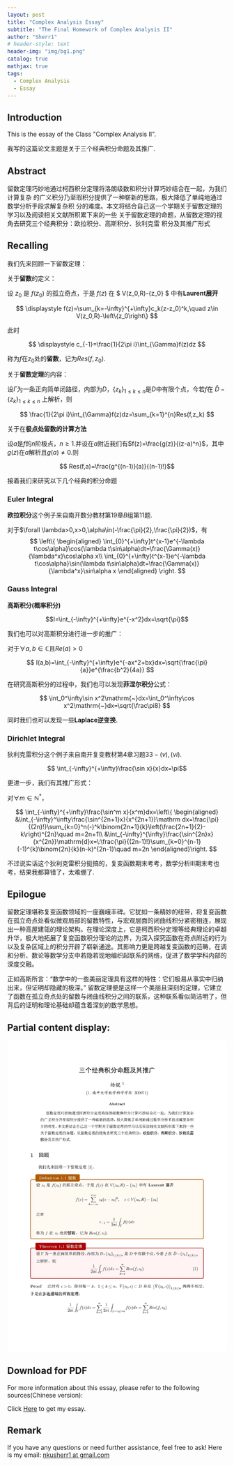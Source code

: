 ```yaml
---
layout: post
title: "Complex Analysis Essay"
subtitle: "The Final Homework of Complex Analysis II"
author: "Sherr1"
# header-style: text
header-img: "img/bg1.png"
catalog: true
mathjax: true
tags:
  - Complex Analysis
  - Essay
---
```

## Introduction
This is the essay of the Class "Complex Analysis II".

我写的这篇论文主题是关于三个经典积分命题及其推广.

## Abstract
留数定理巧妙地通过柯西积分定理将洛朗级数和积分计算巧妙结合在一起，为我们计算复杂
的广义积分乃至瑕积分提供了一种崭新的思路，极大降低了单纯地通过数学分析手段求解复杂积
分的难度。本文将结合自己这一个学期关于留数定理的学习以及阅读相关文献所积累下来的一些
关于留数定理的命题，从留数定理的视角去研究三个经典积分：欧拉积分、高斯积分、狄利克雷
积分及其推广形式

## Recalling
我们先来回顾一下留数定理：

关于**留数**的定义：

设 $z_0$ 是 $f(z_0)$ 的孤立奇点，于是 $f(z)$ 在 $ V(z_0,R)-\{z_0\} $ 中有**Laurent展开**

$$ \displaystyle f(z)=\sum_{k=-\infty}^{+\infty}c_k(z-z_0)^k,\quad z\in V(z_0,R)-\left\{z_0\right\} $$

此时

$$ \displaystyle c_{-1}=\frac{1}{2\pi i}\int_{\Gamma}f(z)dz $$

称为$f$在$z_0$处的**留数**，记为$Res(f,z_0)$.

关于**留数定理**的内容：

设$\Gamma$为一条正向简单闭路径，内部为$D$，$\{z_k\}_{1\leq k\leq n}$是$D$中有限个点，今若$f$在 $\bar{D}-\left\{z_k\right\}_{1\leq k\leq n}$ 上解析，则

$$ \frac{1}{2\pi i}\int_{\Gamma}f(z)dz=\sum_{k=1}^{n}Res(f,z_k) $$

关于在**极点处留数的计算方法**

设$a$是$f$的$n$阶极点，$n\geq1$.并设在$a$附近我们有$f(z)=\frac{g(z)}{(z-a)^n}$，其中$g(z)$在$a$解析且$g(a)\neq0$.则

$$ Res(f,a)=\frac{g^{(n-1)}(a)}{(n-1)!}$$

接着我们来研究以下几个经典的积分命题

### Euler Integral
**欧拉积分**这个例子来自南开数分教材第$19$章$B$组第$11$题.

对于$\forall \lambda>0,x>0,\alpha\in(-\frac{\pi}{2},\frac{\pi}{2})$，有
		$$
    \left\{
		\begin{aligned}
			\int_{0}^{+\infty}t^{x-1}e^{-\lambda t\cos\alpha}\cos(\lambda t\sin\alpha)dt=\frac{\Gamma(x)}{\lambda^x}\cos\alpha x\\
			\int_{0}^{+\infty}t^{x-1}e^{-\lambda t\cos\alpha}\sin(\lambda t\sin\alpha)dt=\frac{\Gamma(x)}{\lambda^x}\sin\alpha x
		\end{aligned}
		\right.
    $$

### Gauss Integral
**高斯积分(概率积分)**

$$I=\int_{-\infty}^{+\infty}e^{-x^2}dx=\sqrt{\pi}$$

我们也可以对高斯积分进行进一步的推广：

对于$\forall a,b\in\mathbb{C}$且$Re(a)>0$

$$ I(a,b)=\int_{-\infty}^{+\infty}e^{-ax^2+bx}dx=\sqrt{\frac{\pi}{a}}e^{\frac{b^2}{4a}} $$

在研究高斯积分的过程中，我们也可以发现**菲涅尔积分**公式：

$$ \int_0^\infty\sin x^2\mathrm{~}dx=\int_0^\infty\cos x^2\mathrm{~}dx=\sqrt{\frac\pi8} $$

同时我们也可以发现一些**Laplace逆变换**.

### Dirichlet Integral
狄利克雷积分这个例子来自南开复变教材第$4$章习题$33-(v),(vi)$.

$$ \int_{-\infty}^{+\infty}\frac{\sin x}{x}dx=\pi$$

更进一步，我们有其推广形式：

对$\forall m\in\mathbb{N}^{*}$，

$$
		\int_{-\infty}^{+\infty}\frac{\sin^m x}{x^m}dx=\left\{
		\begin{aligned}
		&\int_{-\infty}^\infty\frac{\sin^{2n+1}x}{x^{2n+1}}\mathrm dx=\frac{\pi}{(2n)!}\sum_{k=0}^n(-)^k\binom{2n+1}{k}\left(\frac{2n+1}{2}-k\right)^{2n}\quad m=2n+1\\
		&\int_{-\infty}^{\infty}\frac{\sin^{2n}x}{x^{2n}}\mathrm{d}x=\:\frac{\pi}{(2n-1)!}\sum_{k=0}^{n-1}(-1)^{k}\binom{2n}{k}(n-k)^{2n-1}\quad m=2n
		\end{aligned}\right.
$$

不过说实话这个狄利克雷积分挺搞的，复变函数期末考考，数学分析III期末考也考，结果我都算错了，太难绷了.

## Epilogue
留数定理堪称复变函数领域的一座巍峨丰碑。它犹如一条精妙的纽带，将复变函数在孤立奇点处看似微观局部的留数特性，与宏观层面的闭曲线积分紧密相连，展现出一种高屋建瓴的理论架构。在理论深度上，它是柯西积分定理等经典理论的卓越升华，极大地拓展了复变函数积分理论的边界，为深入探究函数在奇点附近的行为以及复杂区域上的积分开辟了崭新通途。其影响力更是跨越复变函数的范畴，在调和分析、数论等数学分支中若隐若现地编织起联系的网络，促进了数学学科内部的深度交融。

正如高斯所言：“数学中的一些美丽定理具有这样的特性：它们极易从事实中归纳出来，但证明却隐藏的极深。” 留数定理便是这样一个美丽且深刻的定理，它建立了函数在孤立奇点处的留数与闭曲线积分之间的联系，这种联系看似简洁明了，但背后的证明和理论基础却蕴含着深刻的数学思想。

## Partial content display:
![](/img/in-post/math/Essay/Complex%20Analysis%20II%20Essay/Page_1.jpg)

## Download for PDF
For more information about this essay, please refer to the following sources(Chinese version):

Click [Here](/files/Essay/复变II期末论文.pdf) to get my essay.

## Remark
If you have any questions or need further assistance, feel free to ask! Here is my email: [nkusherr1 at gmail.com](mailto:nkusherr1@gmail.com)
